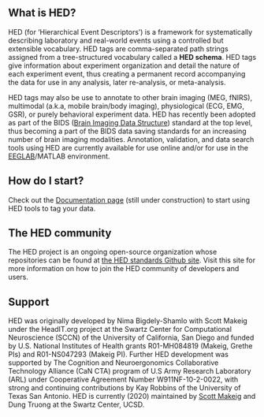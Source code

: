 
## What is HED?

HED (for ‘Hierarchical Event Descriptors’) is a framework for systematically describing laboratory and real-world events using a controlled but extensible vocabulary. HED tags are comma-separated path strings assigned from a tree-structured vocabulary called a **HED schema**. HED tags give information about experiment organization and detail the nature of each experiment event, thus creating a permanent record accompanying the data for use in any analysis, later re-analysis, or meta-analysis.

HED tags may also be use to annotate to other brain imaging (MEG, fNIRS), multimodal (a.k.a, mobile brain/body imaging), physiological (ECG, EMG, GSR), or purely behavioral experiment data. HED has recently been adopted as part of the BIDS ([Brain Imaging Data Structure](http://bids.neuroimaging.io/)) standard at the top level, thus becoming a part of the BIDS data saving standards for an increasing number of brain imaging modalities. Annotation, validation, and data search tools using HED are currently available for use online and/or for use in the [EEGLAB](https://sccn.ucsd.edu/eeglab)/MATLAB environment.

## How do I start?

Check out the [Documentation page](https://hed-docs.readthedocs.io/en/latest/) (still under construction) to start using HED tools to tag your data.  

## The HED community

The HED project is an ongoing open-source organization whose repositories can be found at
[the HED standards Github site](https://github.com/hed-standard). Visit this site for more information on how to join the HED
community of developers and users.

## Support 

HED was originally developed by Nima Bigdely-Shamlo with Scott Makeig under the HeadIT.org project at the Swartz Center for Computational Neuroscience (SCCN) of the University of California, San Diego and funded by U.S. National Institutes of Health grants R01-MH084819 (Makeig, Grethe PIs) and R01-NS047293 (Makeig PI). Further HED development was supported by The Cognition and Neuroergonomics Collaborative Technology Alliance (CaN CTA) program of U.S Army Research Laboratory (ARL) under Cooperative Agreement Number W911NF-10-2-0022, with strong and continuing contributions by Kay Robbins of the University of Texas San Antonio. HED is currently (2020) maintained by [Scott Makeig](http://smakeig@ucsd.edu) and Dung Truong at the Swartz Center, UCSD. 
